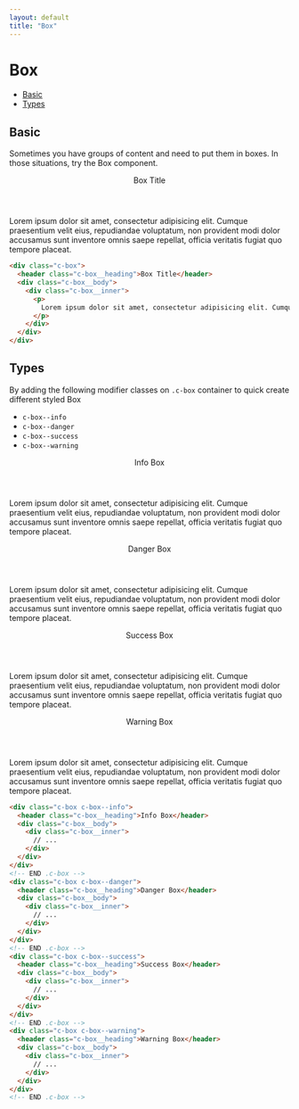 ```yaml
---
layout: default
title: "Box"
---
```


# Box
- [Basic](#basic)
- [Types](#types)

## Basic
Sometimes you have groups of content and need to put them in boxes. In those
situations, try the Box component.

<div class="c-box">
  <header class="c-box__heading">Box Title</header>
  <div class="c-box__body">
    <div class="c-box__inner">
      <p>
        Lorem ipsum dolor sit amet, consectetur adipisicing elit. Cumque praesentium velit eius, repudiandae voluptatum, non provident modi dolor accusamus sunt inventore omnis saepe repellat, officia veritatis fugiat quo tempore placeat.
      </p>
    </div>
  </div>
</div>

```html
<div class="c-box">
  <header class="c-box__heading">Box Title</header>
  <div class="c-box__body">
    <div class="c-box__inner">
      <p>
        Lorem ipsum dolor sit amet, consectetur adipisicing elit. Cumque praesentium velit eius, repudiandae voluptatum, non provident modi dolor accusamus sunt inventore omnis saepe repellat, officia veritatis fugiat quo tempore placeat.
      </p>
    </div>
  </div>
</div>
```

## Types
By adding the following modifier classes on <code>.c-box</code> container to quick create different styled Box

- `c-box--info`
- `c-box--danger`
- `c-box--success`
- `c-box--warning`

<div class="c-box c-box--info">
  <header class="c-box__heading">Info Box</header>
  <div class="c-box__body">
    <div class="c-box__inner">
      <p>
        Lorem ipsum dolor sit amet, consectetur adipisicing elit. Cumque praesentium velit eius, repudiandae voluptatum, non provident modi dolor accusamus sunt inventore omnis saepe repellat, officia veritatis fugiat quo tempore placeat.
      </p>
    </div>
  </div>
</div>
<!-- END .c-box -->
<div class="c-box c-box--danger">
  <header class="c-box__heading">Danger Box</header>
  <div class="c-box__body">
    <div class="c-box__inner">
      <p>
        Lorem ipsum dolor sit amet, consectetur adipisicing elit. Cumque praesentium velit eius, repudiandae voluptatum, non provident modi dolor accusamus sunt inventore omnis saepe repellat, officia veritatis fugiat quo tempore placeat.
      </p>
    </div>
  </div>
</div>
<!-- END .c-box -->
<div class="c-box c-box--success">
  <header class="c-box__heading">Success Box</header>
  <div class="c-box__body">
    <div class="c-box__inner">
      <p>
        Lorem ipsum dolor sit amet, consectetur adipisicing elit. Cumque praesentium velit eius, repudiandae voluptatum, non provident modi dolor accusamus sunt inventore omnis saepe repellat, officia veritatis fugiat quo tempore placeat.
      </p>
    </div>
  </div>
</div>
<!-- END .c-box -->
<div class="c-box c-box--warning">
  <header class="c-box__heading">Warning Box</header>
  <div class="c-box__body">
    <div class="c-box__inner">
      <p>
        Lorem ipsum dolor sit amet, consectetur adipisicing elit. Cumque praesentium velit eius, repudiandae voluptatum, non provident modi dolor accusamus sunt inventore omnis saepe repellat, officia veritatis fugiat quo tempore placeat.
      </p>
    </div>
  </div>
</div>
<!-- END .c-box -->

```html
<div class="c-box c-box--info">
  <header class="c-box__heading">Info Box</header>
  <div class="c-box__body">
    <div class="c-box__inner">
      // ...
    </div>
  </div>
</div>
<!-- END .c-box -->
<div class="c-box c-box--danger">
  <header class="c-box__heading">Danger Box</header>
  <div class="c-box__body">
    <div class="c-box__inner">
      // ...
    </div>
  </div>
</div>
<!-- END .c-box -->
<div class="c-box c-box--success">
  <header class="c-box__heading">Success Box</header>
  <div class="c-box__body">
    <div class="c-box__inner">
      // ...
    </div>
  </div>
</div>
<!-- END .c-box -->
<div class="c-box c-box--warning">
  <header class="c-box__heading">Warning Box</header>
  <div class="c-box__body">
    <div class="c-box__inner">
      // ...
    </div>
  </div>
</div>
<!-- END .c-box -->
```
